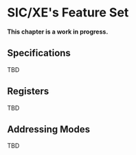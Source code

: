 # SIC/XE's Feature Set

**This chapter is a work in progress.**

## Specifications

TBD

## Registers

TBD

## Addressing Modes

TBD
